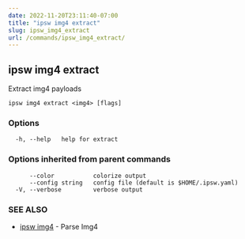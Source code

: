 ```yaml
---
date: 2022-11-20T23:11:40-07:00
title: "ipsw img4 extract"
slug: ipsw_img4_extract
url: /commands/ipsw_img4_extract/
---
```

## ipsw img4 extract

Extract img4 payloads

```
ipsw img4 extract <img4> [flags]
```

### Options

```
  -h, --help   help for extract
```

### Options inherited from parent commands

```
      --color           colorize output
      --config string   config file (default is $HOME/.ipsw.yaml)
  -V, --verbose         verbose output
```

### SEE ALSO

* [ipsw img4](/cmd/ipsw_img4/)	 - Parse Img4

